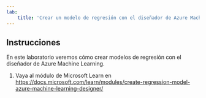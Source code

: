 ```yaml
---
lab:
    title: 'Crear un modelo de regresión con el diseñador de Azure Machine Learning'
---
```


## Instrucciones
En este laboratorio veremos cómo crear modelos de regresión con el diseñador de Azure Machine Learning.

1.	Vaya al módulo de Microsoft Learn en https://docs.microsoft.com/learn/modules/create-regression-model-azure-machine-learning-designer/
